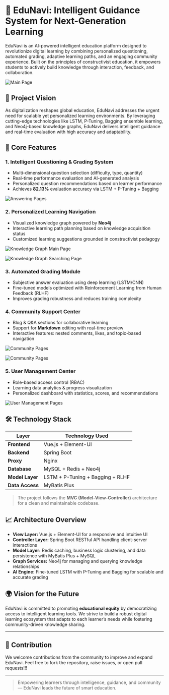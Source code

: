 # 🌟 EduNavi: Intelligent Guidance System for Next-Generation Learning

EduNavi is an AI-powered intelligent education platform designed to revolutionize digital learning by combining personalized questioning, automated grading, adaptive learning paths, and an engaging community experience. Built on the principles of constructivist education, it empowers students to actively build knowledge through interaction, feedback, and collaboration.

![Main Page](https://github.com/user-attachments/assets/96868a2b-d60c-4ade-bfd7-abf46bac30c2)


## 🚀 Project Vision

As digitalization reshapes global education, EduNavi addresses the urgent need for scalable yet personalized learning environments. By leveraging cutting-edge technologies like LSTM, P-Tuning, Bagging ensemble learning, and Neo4j-based knowledge graphs, EduNavi delivers intelligent guidance and real-time evaluation with high accuracy and adaptability.

## 🧠 Core Features

### 1. **Intelligent Questioning & Grading System**
- Multi-dimensional question selection (difficulty, type, quantity)
- Real-time performance evaluation and AI-generated analysis
- Personalized question recommendations based on learner performance
- Achieves **82.13%** evaluation accuracy via LSTM + P-Tuning + Bagging

![Answering Pages](https://github.com/user-attachments/assets/8017166c-045a-4d22-ad91-3ee989415e2e)

### 2. **Personalized Learning Navigation**
- Visualized knowledge graph powered by **Neo4j**
- Interactive learning path planning based on knowledge acquisition status
- Customized learning suggestions grounded in constructivist pedagogy

![Knowledge Graph Main Page](https://github.com/user-attachments/assets/563bb967-0037-46e0-928f-de6e934ffd92)

![Knowledge Graph Searching Page](https://github.com/user-attachments/assets/95cc49c5-8741-4ff5-8d32-48c9ae4347f8)

### 3. **Automated Grading Module**
- Subjective answer evaluation using deep learning (LSTM/CNN)
- Fine-tuned models optimized with Reinforcement Learning from Human Feedback (RLHF)
- Improves grading robustness and reduces training complexity

### 4. **Community Support Center**
- Blog & Q&A sections for collaborative learning
- Support for **Markdown** editing with real-time preview
- Interactive features: nested comments, likes, and topic-based navigation

![Community Pages](https://github.com/user-attachments/assets/4b082051-5c1b-49ec-b909-34ebade1caaa)

![Community Pages](https://github.com/user-attachments/assets/db2daffd-aeca-4d76-af95-4d013674ffb7)

### 5. **User Management Center**
- Role-based access control (RBAC)
- Learning data analytics & progress visualization
- Personalized dashboard with statistics, scores, and recommendations

![User Management Pages](https://github.com/user-attachments/assets/d966d9fb-d1f9-453f-bbb4-2a943232fe23)


## 🛠️ Technology Stack

| Layer        | Technology Used                  |
|-------------|----------------------------------|
| **Frontend** | Vue.js + Element-UI              |
| **Backend**  | Spring Boot                      |
| **Proxy**    | Nginx                            |
| **Database** | MySQL + Redis + Neo4j            |
| **Model Layer** | LSTM + P-Tuning + Bagging + RLHF |
| **Data Access** | MyBatis Plus                  |

> The project follows the **MVC (Model-View-Controller)** architecture for a clean and maintainable codebase.

## 📈 Architecture Overview

- **View Layer:** Vue.js + Element-UI for a responsive and intuitive UI
- **Controller Layer:** Spring Boot RESTful API handling client-server interactions
- **Model Layer:** Redis caching, business logic clustering, and data persistence with MyBatis Plus + MySQL
- **Graph Services:** Neo4j for managing and querying knowledge relationships
- **AI Engine:** Fine-tuned LSTM with P-Tuning and Bagging for scalable and accurate grading

## 🌍 Vision for the Future

EduNavi is committed to promoting **educational equity** by democratizing access to intelligent learning tools. We strive to build a robust digital learning ecosystem that adapts to each learner’s needs while fostering community-driven knowledge sharing.

---

## 🤝 Contribution

We welcome contributions from the community to improve and expand EduNavi. Feel free to fork the repository, raise issues, or open pull requests!!!

---

> Empowering learners through intelligence, guidance, and community — EduNavi leads the future of smart education.
